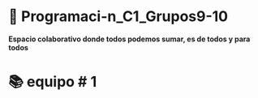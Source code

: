 # 🚀 Programaci-n_C1_Grupos9-10
**Espacio colaborativo donde todos podemos sumar, es de todos y para todos**
# 📚 equipo # 1
